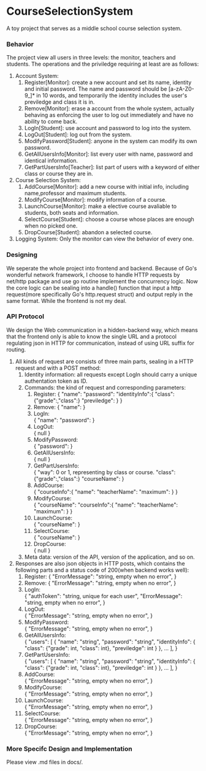 # CourseSelectionSystem
A toy project that serves as a middle school course selection system.

### Behavior
The project view all users in three levels: the monitor, teachers and students.
The operations and the priviledge requiring at least are as follows:
1. Account System:
   1. Register[Monitor]: create a new account and set its name, identity and initial password. The name and password should be [a-zA-Z0-9_]* in 10 words,
   and temporarily the identity includes the user's previledge and class it is in.
   2. Remove[Monitor]: erase a account from the whole system, actually behaving
   as enforcing the user to log out immediately and have no ability to come back.
   3. LogIn[Student]: use account and password to log into the system.
   4. LogOut[Student]: log out from the system.
   5. ModifyPassword[Student]: anyone in the system can modify its own password.
   6. GetAllUsersInfo[Monitor]: list every user with name, password and identical information.
   7. GetPartUsersInfo[Teacher]: list part of users with a keyword of either class or course they are in.  
2. Course Selection System:  
   1. AddCourse[Monitor]: add a new course with initial info, including name,professor and maximum students.
   2. ModifyCourse[Monitor]: modify information of a course.
   3. LaunchCourse[Monitor]: make a elective course avaliable to students, both seats and information.
   4. SelectCourse[Student]: choose a course whose places are enough when no picked one.
   5. DropCourse[Student]: abandon a selected course.
3. Logging System: Only the monitor can view the behavior of every one.

### Designing
We seperate the whole project into frontend and backend. Because of Go's wonderful network framework, I choose to handle HTTP requests by net/http
package and use go routine implement the concurrency logic. Now the core logic
can be sealing into a handle() function that input a http request(more specifically Go's http.request struct) and output reply in the same format.
While the frontend is not my deal.

### API Protocol
We design the Web communication in a hidden-backend way, which means that the frontend only is able to know the single URL and a protocol regulating json in HTTP for communication, instead of using URL suffix for routing.  
1. All kinds of request are consists of three main parts, sealing in a HTTP request and with a POST method:   
   1. Identity information: all requests except LogIn should carry a unique authentation token as ID.
   2. Commands: the kind of request and corresponding parameters:
      1. Register:
      {
         "name":
         "password":
         "identityInfo":{
            "class":{"grade":,"class":}
            "previledge":
         }
      }
      2. Remove:
      {
         "name":
      }
      3. LogIn:   
      {
         "name":
         "password":
      }
      4. LogOut:   
      {
         null
      }
      5. ModifyPassword:   
      {
         "password":
      }
      6. GetAllUsersInfo:   
      {
         null
      }
      7. GetPartUsersInfo:   
      {
         "way": 0 or 1, representing by class or course.
         "class":{"grade":,"class":}
         "courseName":
      }
      8. AddCourse:   
      {
         "courseInfo":{
            "name":
            "teacherName":
            "maximum":
         }
      }
      9. ModifyCourse:   
      {
         "courseName":
         "courseInfo":{
            "name":
            "teacherName":
            "maximum":
         }
      }
      10. LaunchCourse:   
      {
         "courseName":
      }
      11. SelectCourse:   
      {
         "courseName":
      }
      12. DropCourse:   
      {
         null
      }  
   3. Meta data: version of the API, version of the application, and so on.
2. Responses are also json objects in HTTP posts, which contains the following parts and a status code of 200(when backend works well):
   1. Register:
      {
         "ErrorMessage": "string, empty when no error",
      }
   2. Remove:
      {
         "ErrorMessage": "string, empty when no error",
      }
   3. LogIn:   
      {
         "authToken": "string, unique for each user",
         "ErrorMessage": "string, empty when no error",
      }
   4. LogOut:   
      {
         "ErrorMessage": "string, empty when no error",
      }
   5. ModifyPassword:   
      {
         "ErrorMessage": "string, empty when no error",
      }
   6. GetAllUsersInfo:   
      {
         "users": [
            {
               "name": "string",
               "password": "string",
               "identityInfo": {
                  "class": {"grade": int, "class": int},
                  "previledge": int
               }
            },
            ...
         ],
      }
   7. GetPartUsersInfo:   
      {
         "users": [
            {
               "name": "string",
               "password": "string",
               "identityInfo": {
                  "class": {"grade": int, "class": int},
                  "previledge": int
               }
            },
            ...
         ],
      }
   8. AddCourse:   
      {
         "ErrorMessage": "string, empty when no error",
      }
   9. ModifyCourse:   
      {
         "ErrorMessage": "string, empty when no error",
      }
   10. LaunchCourse:   
      {
         "ErrorMessage": "string, empty when no error",
      }
   11. SelectCourse:   
      {
         "ErrorMessage": "string, empty when no error",
      }
   12. DropCourse:   
      {
         "ErrorMessage": "string, empty when no error",
      } 

### More Specifc Design and Implementation
Please view .md files in docs/. 
